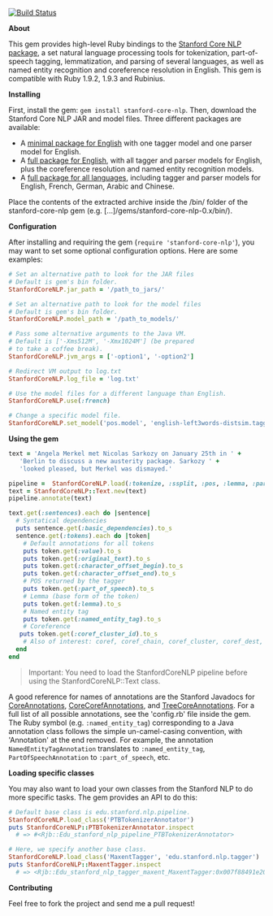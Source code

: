 [![Build Status](https://secure.travis-ci.org/louismullie/stanford-core-nlp.png)](http://travis-ci.org/louismullie/stanford-core-nlp)

**About**
  
This gem provides high-level Ruby bindings to the [Stanford Core NLP package](http://nlp.stanford.edu/software/corenlp.shtml), a set natural language processing tools for tokenization, part-of-speech tagging, lemmatization, and parsing of several languages, as well as named entity recognition and coreference resolution in English. This gem is compatible with Ruby 1.9.2, 1.9.3 and Rubinius.

**Installing**

First, install the gem: `gem install stanford-core-nlp`. Then, download the Stanford Core NLP JAR and model files. Three different packages are available:

* A [minimal package for English](http://louismullie.com/treat/stanford-core-nlp-minimal.zip) with one tagger model  and one parser model for English.
* A [full package for English](http://louismullie.com/treat/stanford-core-nlp-english.zip), with all tagger and parser models for English, plus the coreference resolution and named entity recognition models.
* A [full package for all languages](http://louismullie.com/treat/stanford-core-nlp-all.zip), including tagger and parser models for English, French, German, Arabic and Chinese.

Place the contents of the extracted archive inside the /bin/ folder of the stanford-core-nlp gem (e.g. [...]/gems/stanford-core-nlp-0.x/bin/).

**Configuration**

After installing and requiring the gem (`require 'stanford-core-nlp'`), you may want to set some optional configuration options. Here are some examples:

```ruby
# Set an alternative path to look for the JAR files
# Default is gem's bin folder.
StanfordCoreNLP.jar_path = '/path_to_jars/'

# Set an alternative path to look for the model files
# Default is gem's bin folder.
StanfordCoreNLP.model_path = '/path_to_models/'

# Pass some alternative arguments to the Java VM.
# Default is ['-Xms512M', '-Xmx1024M'] (be prepared
# to take a coffee break).
StanfordCoreNLP.jvm_args = ['-option1', '-option2']

# Redirect VM output to log.txt
StanfordCoreNLP.log_file = 'log.txt'

# Use the model files for a different language than English.
StanfordCoreNLP.use(:french)

# Change a specific model file.
StanfordCoreNLP.set_model('pos.model', 'english-left3words-distsim.tagger')
```

**Using the gem**

```ruby
text = 'Angela Merkel met Nicolas Sarkozy on January 25th in ' +
   'Berlin to discuss a new austerity package. Sarkozy ' +
   'looked pleased, but Merkel was dismayed.'

pipeline =  StanfordCoreNLP.load(:tokenize, :ssplit, :pos, :lemma, :parse, :ner, :dcoref)
text = StanfordCoreNLP::Text.new(text)
pipeline.annotate(text)

text.get(:sentences).each do |sentence|
  # Syntatical dependencies
  puts sentence.get(:basic_dependencies).to_s
  sentence.get(:tokens).each do |token|
    # Default annotations for all tokens
    puts token.get(:value).to_s
    puts token.get(:original_text).to_s
    puts token.get(:character_offset_begin).to_s
    puts token.get(:character_offset_end).to_s
    # POS returned by the tagger
    puts token.get(:part_of_speech).to_s
    # Lemma (base form of the token)
    puts token.get(:lemma).to_s
    # Named entity tag
    puts token.get(:named_entity_tag).to_s
    # Coreference
   puts token.get(:coref_cluster_id).to_s
    # Also of interest: coref, coref_chain, coref_cluster, coref_dest, coref_graph.
  end
end
```

> Important: You need to load the StanfordCoreNLP pipeline before using the StanfordCoreNLP::Text class.

A good reference for names of annotations are the Stanford Javadocs for [CoreAnnotations](http://nlp.stanford.edu/nlp/javadoc/javanlp/edu/stanford/nlp/ling/CoreAnnotations.html), [CoreCorefAnnotations](http://nlp.stanford.edu/nlp/javadoc/javanlp/edu/stanford/nlp/dcoref/CorefCoreAnnotations.html), and [TreeCoreAnnotations](http://nlp.stanford.edu/nlp/javadoc/javanlp/edu/stanford/nlp/trees/TreeCoreAnnotations.html). For a full list of all possible annotations, see the 'config.rb' file inside the gem. The Ruby symbol (e.g. `:named_entity_tag`) corresponding to a Java annotation class follows the simple un-camel-casing convention, with 'Annotation' at the end removed. For example, the annotation `NamedEntityTagAnnotation` translates to `:named_entity_tag`, `PartOfSpeechAnnotation` to `:part_of_speech`, etc.

**Loading specific classes**

You may also want to load your own classes from the Stanford NLP to do more specific tasks. The gem provides an API to do this:

```ruby
# Default base class is edu.stanford.nlp.pipeline.
StanfordCoreNLP.load_class('PTBTokenizerAnnotator')  
puts StanfordCoreNLP::PTBTokenizerAnnotator.inspect
  # => #<Rjb::Edu_stanford_nlp_pipeline_PTBTokenizerAnnotator>

# Here, we specify another base class.
StanfordCoreNLP.load_class('MaxentTagger', 'edu.stanford.nlp.tagger') 
puts StanfordCoreNLP::MaxentTagger.inspect
  # => <Rjb::Edu_stanford_nlp_tagger_maxent_MaxentTagger:0x007f88491e2020>
```

**Contributing**

Feel free to fork the project and send me a pull request!